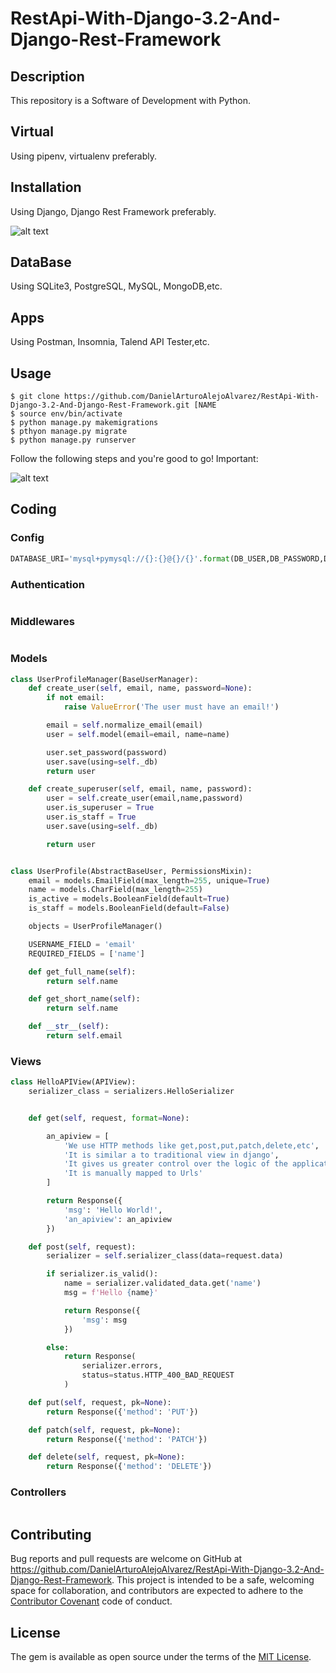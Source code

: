 # RestApi-With-Django-3.2-And-Django-Rest-Framework

## Description

This repository is a Software of Development with Python.

## Virtual

Using pipenv, virtualenv preferably.

## Installation

Using Django, Django Rest Framework preferably.

![alt text](https://icannhas.com/media/images/services/ic-django-rest-framework.png)

## DataBase

Using SQLite3, PostgreSQL, MySQL, MongoDB,etc.

## Apps

Using Postman, Insomnia, Talend API Tester,etc.



## Usage

```shell
$ git clone https://github.com/DanielArturoAlejoAlvarez/RestApi-With-Django-3.2-And-Django-Rest-Framework.git [NAME 
$ source env/bin/activate
$ python manage.py makemigrations
$ pthyon manage.py migrate
$ python manage.py runserver
```

Follow the following steps and you're good to go! Important:

![alt text](https://fiverr-res.cloudinary.com/images/t_main1,q_auto,f_auto,q_auto,f_auto/gigs/138128606/original/734a623bfc7b361d1ecb2418178936ab9bf358e2/make-optimize-rest-apis-using-django-rest-framework.png)

## Coding

### Config

```python
DATABASE_URI='mysql+pymysql://{}:{}@{}/{}'.format(DB_USER,DB_PASSWORD,DB_HOST,DB_NAME)
```

### Authentication

```python
```

### Middlewares

```python
```

### Models

```python
class UserProfileManager(BaseUserManager):
    def create_user(self, email, name, password=None):
        if not email:
            raise ValueError('The user must have an email!')

        email = self.normalize_email(email)
        user = self.model(email=email, name=name)

        user.set_password(password)
        user.save(using=self._db)
        return user

    def create_superuser(self, email, name, password):
        user = self.create_user(email,name,password)
        user.is_superuser = True
        user.is_staff = True 
        user.save(using=self._db)

        return user


class UserProfile(AbstractBaseUser, PermissionsMixin):
    email = models.EmailField(max_length=255, unique=True)
    name = models.CharField(max_length=255)
    is_active = models.BooleanField(default=True)
    is_staff = models.BooleanField(default=False)

    objects = UserProfileManager()

    USERNAME_FIELD = 'email'
    REQUIRED_FIELDS = ['name']

    def get_full_name(self):
        return self.name

    def get_short_name(self):
        return self.name 

    def __str__(self):
        return self.email
```

### Views

```python
class HelloAPIView(APIView):
    serializer_class = serializers.HelloSerializer


    def get(self, request, format=None):

        an_apiview = [
            'We use HTTP methods like get,post,put,patch,delete,etc',
            'It is similar a to traditional view in django',
            'It gives us greater control over the logic of the application',
            'It is manually mapped to Urls'
        ]

        return Response({
            'msg': 'Hello World!', 
            'an_apiview': an_apiview
        })

    def post(self, request):
        serializer = self.serializer_class(data=request.data)

        if serializer.is_valid():
            name = serializer.validated_data.get('name')
            msg = f'Hello {name}'

            return Response({
                'msg': msg
            })

        else:
            return Response(
                serializer.errors,
                status=status.HTTP_400_BAD_REQUEST
            )

    def put(self, request, pk=None):
        return Response({'method': 'PUT'})

    def patch(self, request, pk=None):
        return Response({'method': 'PATCH'})

    def delete(self, request, pk=None):
        return Response({'method': 'DELETE'})
```

### Controllers

```python
```

## Contributing

Bug reports and pull requests are welcome on GitHub at https://github.com/DanielArturoAlejoAlvarez/RestApi-With-Django-3.2-And-Django-Rest-Framework. This project is intended to be a safe, welcoming space for collaboration, and contributors are expected to adhere to the [Contributor Covenant](http://contributor-covenant.org) code of conduct.

## License

The gem is available as open source under the terms of the [MIT License](http://opensource.org/licenses/MIT).

```

```